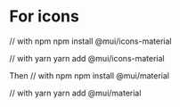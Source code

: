 # For icons 
// with npm
npm install @mui/icons-material

// with yarn
yarn add @mui/icons-material

Then 
// with npm
npm install @mui/material

// with yarn
yarn add @mui/material